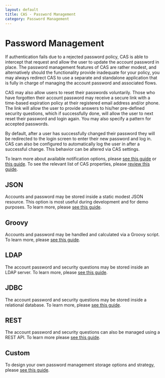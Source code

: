 ```yaml
---
layout: default
title: CAS - Password Management
category: Password Management
---
```


# Password Management

If authentication fails due to a rejected password policy, CAS is able to intercept
that request and allow the user to update the account password in place. The password management features of CAS are rather modest, and alternatively should the functionality provide inadequate for your policy, you may always redirect CAS to use a separate and standalone application that is fully in charge of managing the account password and associated flows.

CAS may also allow users to reset their passwords voluntarily. Those who have forgotten their account password
may receive a secure link with a time-based expiration policy at their registered email address and/or phone. The link
will allow the user to provide answers to his/her pre-defined security questions, which if successfully done,
will allow the user to next reset their password and login again. You may also specify a pattern for accepted passwords. 

By default, after a user has successfully changed their password they will be redirected to the login screen
to enter their new password and log in. CAS can also be configured to automatically log the user in after
a successful change. This behavior can be altered via CAS settings. 

To learn more about available notification options, please [see this guide](../installation/SMS-Messaging-Configuration.html) or [this guide](../installation/Sending-Email-Configuration.html). To see the relevant list of CAS properties, please [review this guide](../configuration/Configuration-Properties.html#password-management).

## JSON

Accounts and password may be stored inside a static modest JSON resource. This option is most useful during development and 
for demo purposes. To learn more, please [see this guide](Password-Management-JSON.html).

## Groovy

Accounts and password may be handled and calculated via a Groovy script. To learn more, please [see this guide](Password-Management-Groovy.html).

## LDAP

The account password and security questions may be stored inside an LDAP server. To learn more, please [see this guide](Password-Management-LDAP.html).

## JDBC

The account password and security questions may be stored inside a relational database. To learn more, please [see this guide](Password-Management-JDBC.html).

## REST

The account password and security questions can also be managed using a REST API. To learn more please [see this guide](Password-Management-REST.html).

## Custom

To design your own password management storage options and strategy, please [see this guide](Password-Management-Custom.html).
